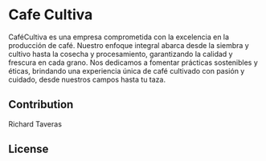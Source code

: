 # Cafe Cultiva

CaféCultiva es una empresa comprometida con la excelencia en la producción de café. Nuestro enfoque integral abarca desde la siembra y cultivo hasta la cosecha y procesamiento, garantizando la calidad y frescura en cada grano. Nos dedicamos a fomentar prácticas sostenibles y éticas, brindando una experiencia única de café cultivado con pasión y cuidado, desde nuestros campos hasta tu taza.

## Contribution
Richard Taveras

## License